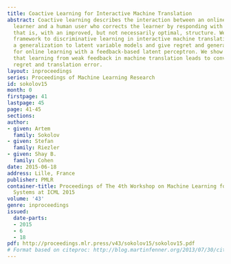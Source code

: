 ```yaml
---
title: Coactive Learning for Interactive Machine Translation
abstract: Coactive learning describes the interaction between an online structured
  learner and a human user who corrects the learner by responding with weak feedback,
  that is, with an improved, but not necessarily optimal, structure. We apply this
  framework to discriminative learning in interactive machine translation. We present
  a generalization to latent variable models and give regret and generalization bounds
  for online learning with a feedback-based latent perceptron. We show experimentally
  that learning from weak feedback in machine translation leads to convergence in
  regret and translation error.
layout: inproceedings
series: Proceedings of Machine Learning Research
id: sokolov15
month: 0
firstpage: 41
lastpage: 45
page: 41-45
sections: 
author:
- given: Artem
  family: Sokolov
- given: Stefan
  family: Riezler
- given: Shay B.
  family: Cohen
date: 2015-06-18
address: Lille, France
publisher: PMLR
container-title: Proceedings of The 4th Workshop on Machine Learning for Interactive
  Systems at ICML 2015
volume: '43'
genre: inproceedings
issued:
  date-parts:
  - 2015
  - 6
  - 18
pdf: http://proceedings.mlr.press/v43/sokolov15/sokolov15.pdf
# Format based on citeproc: http://blog.martinfenner.org/2013/07/30/citeproc-yaml-for-bibliographies/
---
```

